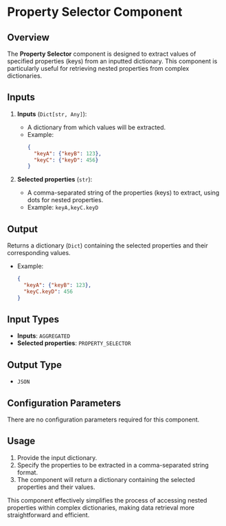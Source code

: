 # Property Selector Component

## Overview
The **Property Selector** component is designed to extract values of specified properties (keys) from an inputted dictionary. This component is particularly useful for retrieving nested properties from complex dictionaries.

## Inputs
1. **Inputs** (`Dict[str, Any]`): 
   - A dictionary from which values will be extracted.
   - Example: 
     ```json
     {
       "keyA": {"keyB": 123},
       "keyC": {"keyD": 456}
     }
     ```

2. **Selected properties** (`str`): 
   - A comma-separated string of the properties (keys) to extract, using dots for nested properties.
   - Example: `keyA,keyC.keyD`

## Output
Returns a dictionary (`Dict`) containing the selected properties and their corresponding values.
- Example: 
  ```json
  {
    "keyA": {"keyB": 123},
    "keyC.keyD": 456
  }
  ```

## Input Types
- **Inputs**: `AGGREGATED`
- **Selected properties**: `PROPERTY_SELECTOR`

## Output Type
- `JSON`

## Configuration Parameters
There are no configuration parameters required for this component.

## Usage
1. Provide the input dictionary.
2. Specify the properties to be extracted in a comma-separated string format.
3. The component will return a dictionary containing the selected properties and their values.

This component effectively simplifies the process of accessing nested properties within complex dictionaries, making data retrieval more straightforward and efficient.